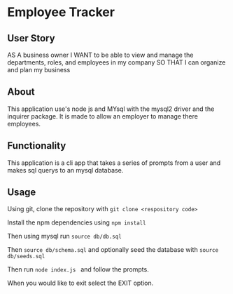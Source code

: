 # Employee Tracker

## User Story

AS A business owner
I WANT to be able to view and manage the departments, roles, and employees in my company
SO THAT I can organize and plan my business

## About 

This application use's node js and MYsql with the mysql2 driver and the inquirer package. It is made to allow an employer to manage there employees.

##  Functionality

This application is a cli app that takes a series of prompts from a user and makes sql querys to an mysql database.

##  Usage 

Using git, clone the repository with ```git clone <respository code>```  

Install the npm dependencies using ```npm install```  

Then using mysql run ```source db/db.sql```  

Then ```source db/schema.sql``` and optionally seed the database with ```source db/seeds.sql```  

Then run ```node index.js ``` and follow the prompts.  

When you would like to exit select the EXIT option.
